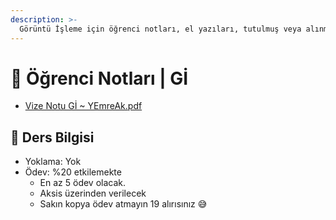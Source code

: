 ```yaml
---
description: >-
  Görüntü İşleme için öğrenci notları, el yazıları, tutulmuş veya alınmış notlar
---
```


# 📕 Öğrenci Notları \| Gİ

<!--YPackage.YGitbookIntegration-tarafından-otomatik-oluşturulmuştur-->

- [Vize Notu Gİ ~ YEmreAk.pdf](Vize%20Notu%20G%C4%B0%20~%20YEmreAk.pdf)

<!--YPackage.YGitbookIntegration-tarafından-otomatik-oluşturulmuştur-->

## 🔸 Ders Bilgisi

- Yoklama: Yok
- Ödev: %20 etkilemekte
  - En az 5 ödev olacak.
  - Aksis üzerinden verilecek
  - Sakın kopya ödev atmayın 19 alırısınız 😅

